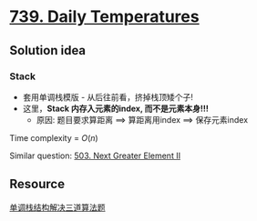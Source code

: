 # [739. Daily Temperatures](https://leetcode.com/problems/daily-temperatures/)

## Solution idea

### Stack

* 套用单调栈模版 - 从后往前看，挤掉栈顶矮个子!
* 这里，**Stack 内存入元素的index, 而不是元素本身!!!**
    * 原因: 题目要求算距离 ==> 算距离用index ==> 保存元素index

Time complexity = $O(n)$

Similar question: [503. Next Greater Element II](https://leetcode.com/problems/next-greater-element-ii/)

## Resource
[单调栈结构解决三道算法题](https://labuladong.github.io/algo/2/23/63/)